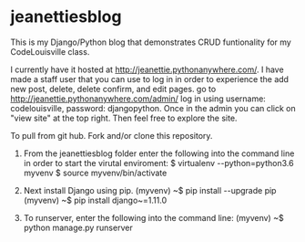 # jeanettiesblog

This is my Django/Python blog that demonstrates CRUD funtionality for my CodeLouisville class. 

I currently have it hosted at http://jeanettie.pythonanywhere.com/. I have made a staff user that you can use to log in in order 
to experience the add new post, delete, delete confirm, and edit pages. go to http://jeanettie.pythonanywhere.com/admin/ log in using
username: codelouisville, password: djangopython. Once in the admin you can click on "view site" at the top right. Then feel free to explore 
the site.

To pull from git hub. Fork and/or clone this repository. 

1. From the jeanettiesblog folder enter the following into the command line in order to start the virutal enviroment:
$ virtualenv --python=python3.6 myvenv
$ source myvenv/bin/activate

2. Next install Django using pip. 
(myvenv) ~$ pip install --upgrade pip
(myvenv) ~$ pip install django~=1.11.0

3. To runserver, enter the following into the command line:
(myvenv) ~$ python manage.py runserver
